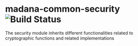# madana-common-security ![Build Status](https://intranet.madana.io/bamboo/plugins/servlet/wittified/build-status/MC-MCS)

The security module inherits different functionalities related to cryptographic functions and related implementations


